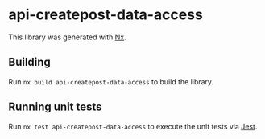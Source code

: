 # api-createpost-data-access

This library was generated with [Nx](https://nx.dev).

## Building

Run `nx build api-createpost-data-access` to build the library.

## Running unit tests

Run `nx test api-createpost-data-access` to execute the unit tests via [Jest](https://jestjs.io).
